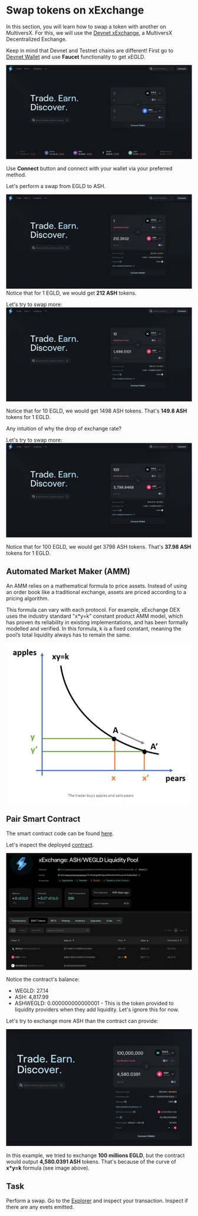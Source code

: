 # Swap tokens on xExchange

In this section, you will learn how to swap a token with another on MultiversX. For this, we will use the [Devnet xExchange](https://devnet.xexchange.com/), a MultiversX Decentralized Exchange.

Keep in mind that Devnet and Testnet chains are different! First go to [Devnet Wallet](https://devnet-wallet.multiversx.com) and use **Faucet** functionality to get xEGLD. 

![DEX](../media/xexchange.png)

Use **Connect** button and connect with your wallet via your preferred method.

Let's perform a swap from EGLD to ASH.

![SwapASH](../media/swap_ash1.png)
Notice that for 1 EGLD, we would get **212 ASH** tokens.

Let's try to swap more:
![SwapASH](../media/swap_ash2.png)

Notice that for 10 EGLD, we would get 1498 ASH tokens.
That's **149.8 ASH** tokens for 1 EGLD.

Any intuition of why the drop of exchange rate?

Let's try to swap more:
![SwapASH](../media/swap_ash3.png)

Notice that for 100 EGLD, we would get 3798 ASH tokens.
That's **37.98 ASH** tokens for 1 EGLD.

## Automated Market Maker (AMM)

An AMM relies on a mathematical formula to price assets.
Instead of using an order book like a traditional exchange, assets are priced according to a pricing algorithm.

This formula can vary with each protocol.
For example, xExchange DEX uses the industry standard "x*y=k" constant product AMM model, which has proven its reliability in existing implementations, and has been formally modelled and verified.
In this formula, k is a fixed constant, meaning the pool’s total liquidity always has to remain the same.

![AMM](../media/amm.png)

## Pair Smart Contract 

The smart contract code can be found [here](https://github.com/multiversx/mx-exchange-sc/tree/main/dex/pair).

Let's inspect the deployed [contract](https://devnet-explorer.multiversx.com/accounts/erd1qqqqqqqqqqqqqpgq0e9pmlzr0nk5nkulzcmessttsjkzr4xf0n4sue4r8e/tokens).

![AshLPExplorer](../media/ash_lp_explorer.png)

Notice the contract's balance:
* WEGLD: 27.14
* ASH: 4,817.99
* ASHWEGLD: 0.000000000000001 - This is the token provided to liquidity providers when they add liquidity. Let's ignore this for now.

Let's try to exchange more ASH than the contract can provide:

![SwapASH](../media/swap_ash4.png)

In this example, we tried to exchange **100 millions EGLD**, but the contract would output **4,580.0391 ASH** tokens.
That's because of the curve of **x*y=k** formula (see image above).

## Task
Perform a swap. Go to the [Explorer](https://devnet-explorer.multiversx.com) and inspect your transaction.
Inspect if there are any evets emitted.
